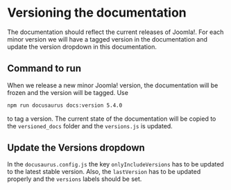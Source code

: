 Versioning the documentation
============================

The documentation should reflect the current releases of Joomla!. For each minor version we will have a tagged version
in the documentation and update the version dropdown in this documentation.

## Command to run
When we release a new minor Joomla! version, the documentation will be frozen and the version will be tagged. Use

```bash title="npm"
npm run docusaurus docs:version 5.4.0
```

to tag a version. The current state of the documentation will be copied to the ```versioned_docs``` 
folder and the ```versions.js``` is updated.

## Update the Versions dropdown
In the ```docusaurus.config.js``` the key ```onlyIncludeVersions``` has to be updated to the latest stable version.
Also, the ```lastVersion``` has to be updated properly and the ```versions``` labels should be set.
